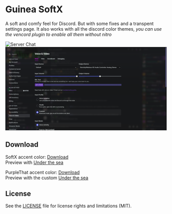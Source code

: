# Guinea SoftX

A soft and comfy feel for Discord. But with some fixes and a transpent settings page. It also works with all the discord color themes, _you can use the vencord plugin to enable all them without nitro_

![Server Chat](https://github.com/Guineapigboyx/Guinea-SoftX/blob/main/Images/Themes.webp?raw=true)
![Settings](https://github.com/Guineapigboyx/Guinea-SoftX/blob/main/Images/Settings.png?raw=true)

## Download

SoftX accent color: [Download](https://github.com/Guineapigboyx/Guinea-SoftX/releases/download/The-Main/Guinea-Softx-Green-Accents.css)        
 Preview with [Under the sea](https://github.com/user-attachments/assets/4b1245c0-8fd7-41a8-9c64-3bded4a62e05)
   
PurpleThat accent color: [Download](https://github.com/Guineapigboyx/Guinea-SoftX/releases/download/The-Main/Guinea-Softx-Purple-accents.css)      
Preview with the custom [Under the sea](https://github.com/user-attachments/assets/230b6bdc-65d7-45fc-87f6-ca15d9646720)

## License

See the [LICENSE](https://github.com/DiscordStyles/SoftX/blob/main/LICENSE.md) file for license rights and limitations (MIT).
